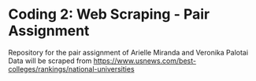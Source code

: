 # Coding 2: Web Scraping - Pair Assignment
Repository for the pair assignment of Arielle Miranda and Veronika Palotai   
Data will be scraped from https://www.usnews.com/best-colleges/rankings/national-universities
